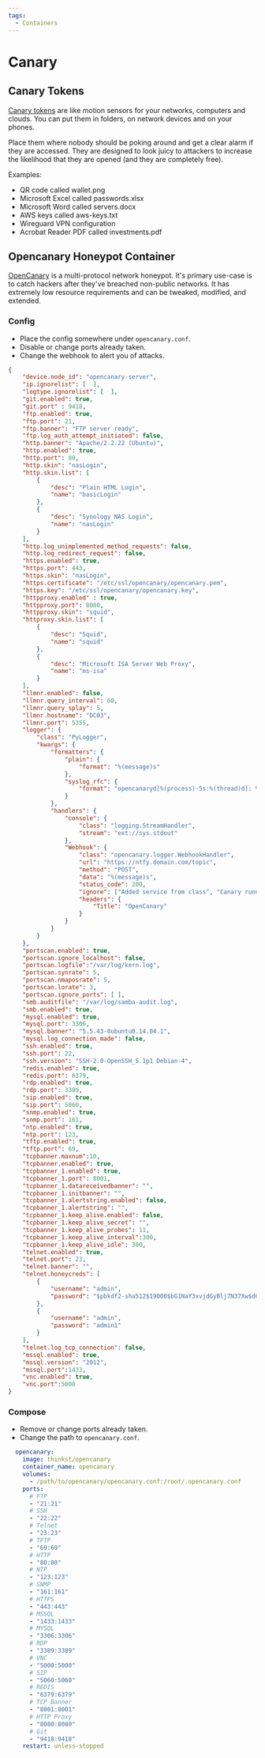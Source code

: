 ```yaml
---
tags:
  - Containers
---
```


# Canary

## Canary Tokens

[Canary tokens](https://www.canarytokens.org/nest/generate) are like motion sensors for your networks, computers and clouds. You can put them in folders, on network devices and on your phones.

Place them where nobody should be poking around and get a clear alarm if they are accessed. They are designed to look juicy to attackers to increase the likelihood that they are opened (and they are completely free).

Examples:

- QR code called wallet.png
- Microsoft Excel called passwords.xlsx
- Microsoft Word called servers.docx
- AWS keys called aws-keys.txt
- Wireguard VPN configuration
- Acrobat Reader PDF called investments.pdf

## Opencanary Honeypot Container

[OpenCanary](https://github.com/thinkst/opencanary) is a multi-protocol network honeypot. It's primary use-case is to catch hackers after they've breached non-public networks. It has extremely low resource requirements and can be tweaked, modified, and extended.

### Config

- Place the config somewhere under `opencanary.conf`.
- Disable or change ports already taken.
- Change the webhook to alert you of attacks.

```json
{
    "device.node_id": "opencanary-server",
    "ip.ignorelist": [  ],
    "logtype.ignorelist": [  ],
    "git.enabled": true,
    "git.port" : 9418,
    "ftp.enabled": true,
    "ftp.port": 21,
    "ftp.banner": "FTP server ready",
    "ftp.log_auth_attempt_initiated": false,
    "http.banner": "Apache/2.2.22 (Ubuntu)",
    "http.enabled": true,
    "http.port": 80,
    "http.skin": "nasLogin",
    "http.skin.list": [
        {
            "desc": "Plain HTML Login",
            "name": "basicLogin"
        },
        {
            "desc": "Synology NAS Login",
            "name": "nasLogin"
        }
    ],
    "http.log_unimplemented_method_requests": false,
    "http.log_redirect_request": false,
    "https.enabled": true,
    "https.port": 443,
    "https.skin": "nasLogin",
    "https.certificate": "/etc/ssl/opencanary/opencanary.pem",
    "https.key": "/etc/ssl/opencanary/opencanary.key",
    "httpproxy.enabled" : true,
    "httpproxy.port": 8080,
    "httpproxy.skin": "squid",
    "httproxy.skin.list": [
        {
            "desc": "Squid",
            "name": "squid"
        },
        {
            "desc": "Microsoft ISA Server Web Proxy",
            "name": "ms-isa"
        }
    ],
    "llmnr.enabled": false,
    "llmnr.query_interval": 60,
    "llmnr.query_splay": 5,
    "llmnr.hostname": "DC03",
    "llmnr.port": 5355,
    "logger": {
        "class": "PyLogger",
        "kwargs": {
            "formatters": {
                "plain": {
                    "format": "%(message)s"
                },
                "syslog_rfc": {
                    "format": "opencanaryd[%(process)-5s:%(thread)d]: %(name)s %(levelname)-5s %(message)s"
                }
            },
            "handlers": {
                "console": {
                    "class": "logging.StreamHandler",
                    "stream": "ext://sys.stdout"
                },
                "Webhook": {
                    "class": "opencanary.logger.WebhookHandler",
                    "url": "https://ntfy.domain.com/topic",
                    "method": "POST",
                    "data": "%(message)s",
                    "status_code": 200,
                    "ignore": ["Added service from class", "Canary running", "startYourEngines"],
                    "headers": {
                        "Title": "OpenCanary"
                    }
                }
            }
        }
    },
    "portscan.enabled": true,
    "portscan.ignore_localhost": false,
    "portscan.logfile":"/var/log/kern.log",
    "portscan.synrate": 5,
    "portscan.nmaposrate": 5,
    "portscan.lorate": 3,
    "portscan.ignore_ports": [ ],
    "smb.auditfile": "/var/log/samba-audit.log",
    "smb.enabled": true,
    "mysql.enabled": true,
    "mysql.port": 3306,
    "mysql.banner": "5.5.43-0ubuntu0.14.04.1",
    "mysql.log_connection_made": false,
    "ssh.enabled": true,
    "ssh.port": 22,
    "ssh.version": "SSH-2.0-OpenSSH_5.1p1 Debian-4",
    "redis.enabled": true,
    "redis.port": 6379,
    "rdp.enabled": true,
    "rdp.port": 3389,
    "sip.enabled": true,
    "sip.port": 5060,
    "snmp.enabled": true,
    "snmp.port": 161,
    "ntp.enabled": true,
    "ntp.port": 123,
    "tftp.enabled": true,
    "tftp.port": 69,
    "tcpbanner.maxnum":10,
    "tcpbanner.enabled": true,
    "tcpbanner_1.enabled": true,
    "tcpbanner_1.port": 8001,
    "tcpbanner_1.datareceivedbanner": "",
    "tcpbanner_1.initbanner": "",
    "tcpbanner_1.alertstring.enabled": false,
    "tcpbanner_1.alertstring": "",
    "tcpbanner_1.keep_alive.enabled": false,
    "tcpbanner_1.keep_alive_secret": "",
    "tcpbanner_1.keep_alive_probes": 11,
    "tcpbanner_1.keep_alive_interval":300,
    "tcpbanner_1.keep_alive_idle": 300,
    "telnet.enabled": true,
    "telnet.port": 23,
    "telnet.banner": "",
    "telnet.honeycreds": [
        {
            "username": "admin",
            "password": "$pbkdf2-sha512$19000$bG1NaY3xvjdGyBlj7N37Xw$dGrmBqqWa1okTCpN3QEmeo9j5DuV2u1EuVFD8Di0GxNiM64To5O/Y66f7UASvnQr8.LCzqTm6awC8Kj/aGKvwA"
        },
        {
            "username": "admin",
            "password": "admin1"
        }
    ],
    "telnet.log_tcp_connection": false,
    "mssql.enabled": true,
    "mssql.version": "2012",
    "mssql.port":1433,
    "vnc.enabled": true,
    "vnc.port":5000
}
```

### Compose

- Remove or change ports already taken.
- Change the path to `opencanary.conf`.

```yaml
  opencanary:
    image: thinkst/opencanary
    container_name: opencanary
    volumes:
      - /path/to/opencanary/opencanary.conf:/root/.opencanary.conf
    ports:
      # FTP
      - "21:21"
      # SSH
      - "22:22"
      # Telnet
      - "23:23"
      # TFTP
      - "69:69"
      # HTTP
      - "80:80"
      # NTP
      - "123:123"
      # SNMP
      - "161:161"
      # HTTPS
      - "443:443"
      # MSSQL
      - "1433:1433"
      # MYSQL
      - "3306:3306"
      # RDP
      - "3389:3389"
      # VNC
      - "5000:5000"
      # SIP
      - "5060:5060"
      # REDIS
      - "6379:6379"
      # TCP Banner
      - "8001:8001"
      # HTTP Proxy
      - "8080:8080"
      # Git
      - "9418:9418"
    restart: unless-stopped
```


